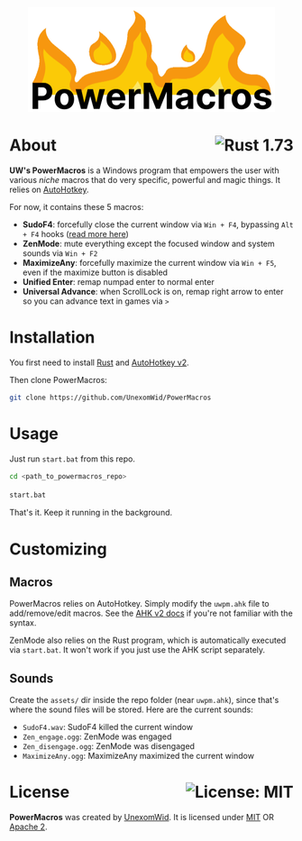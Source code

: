 <p align="center">
  <img src="public/logo.png" width="438" height="186" alt="powermacros">
</p>

# About <a href="https://www.rust-lang.org/"><img align="right" src="https://img.shields.io/badge/Rust-1%2E73-f74c00?logo=Rust" alt="Rust 1.73" /></a>

**UW's PowerMacros** is a Windows program that empowers the user with various *niche* macros that do very specific, powerful and magic things. It relies on [AutoHotkey](https://www.autohotkey.com/).

For now, it contains these 5 macros:

- **SudoF4**: forcefully close the current window via `Win + F4`, bypassing `Alt + F4` hooks ([read more here](https://github.com/UnexomWid/SudoF4)) 
- **ZenMode**: mute everything except the focused window and system sounds via `Win + F2`
- **MaximizeAny**: forcefully maximize the current window via `Win + F5`, even if the maximize button is disabled
- **Unified Enter**: remap numpad enter to normal enter
- **Universal Advance**: when ScrollLock is on, remap right arrow to enter so you can advance text in games via `>`

# Installation

You first need to install [Rust](https://www.rust-lang.org/) and [AutoHotkey v2](https://www.autohotkey.com/).

Then clone PowerMacros:

```sh
git clone https://github.com/UnexomWid/PowerMacros
```

# Usage

Just run `start.bat` from this repo.

```sh
cd <path_to_powermacros_repo>

start.bat
```

That's it. Keep it running in the background.

# Customizing

## Macros

PowerMacros relies on AutoHotkey. Simply modify the `uwpm.ahk` file to add/remove/edit macros. See the [AHK v2 docs](https://www.autohotkey.com/docs/v2/) if you're not familiar with the syntax.

ZenMode also relies on the Rust program, which is automatically executed via `start.bat`.
It won't work if you just use the AHK script separately.

## Sounds

Create the `assets/` dir inside the repo folder (near `uwpm.ahk`), since that's where the sound files will be stored. Here are the current sounds:

- `SudoF4.wav`: SudoF4 killed the current window
- `Zen_engage.ogg`: ZenMode was engaged
- `Zen_disengage.ogg`: ZenMode was disengaged
- `MaximizeAny.ogg`: MaximizeAny maximized the current window

# License <a href="https://github.com/UnexomWid/PowerMacros/blob/master/LICENSE"><img align="right" src="https://img.shields.io/badge/License-MIT-blue.svg" alt="License: MIT" /></a>

**PowerMacros** was created by [UnexomWid](https://uw.exom.dev). It is licensed under [MIT](https://github.com/UnexomWid/PowerMacros/blob/master/LICENSE-MIT) OR [Apache 2](https://github.com/UnexomWid/PowerMacros/blob/master/LICENSE-APACHE).